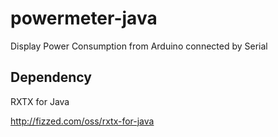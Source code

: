 # powermeter-java
Display Power Consumption from Arduino connected by Serial

## Dependency

RXTX for Java

http://fizzed.com/oss/rxtx-for-java

